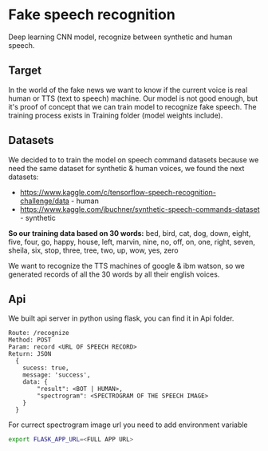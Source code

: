 
# Fake speech recognition
Deep learning CNN model, recognize between synthetic and human speech.

## Target
In the world of the fake news we want to know if the current voice is real human or TTS (text to speech) machine.
Our model is not good enough, but it's proof of concept that we can train model to recognize fake speech.
The training process exists in Training folder (model weights include).

## Datasets
We decided to to train the model on speech command datasets because we need the same dataset for synthetic & human voices, we found the next datasets:
- https://www.kaggle.com/c/tensorflow-speech-recognition-challenge/data - human
- https://www.kaggle.com/jbuchner/synthetic-speech-commands-dataset - synthetic

__So our training data based on 30 words:__
bed, bird, cat, dog, down, eight, five, four, go, happy, house, left, marvin, nine, no, off, on, one, right, seven, sheila, six, stop, three, tree, two, up, wow, yes, zero

We want to recognize the TTS machines of google & ibm watson, so we generated records of all the 30 words by all their english voices.

## Api
We built api server in python using flask, you can find it in Api folder.
```
Route: /recognize
Method: POST
Param: record <URL OF SPEECH RECORD>
Return: JSON
  {
    sucess: true,
    message: 'success',
    data: {
        "result": <BOT | HUMAN>,
        "spectrogram": <SPECTROGRAM OF THE SPEECH IMAGE>
    }
  }
```

For currect spectrogram image url you need to add environment variable
```bash
export FLASK_APP_URL=<FULL APP URL>
```
